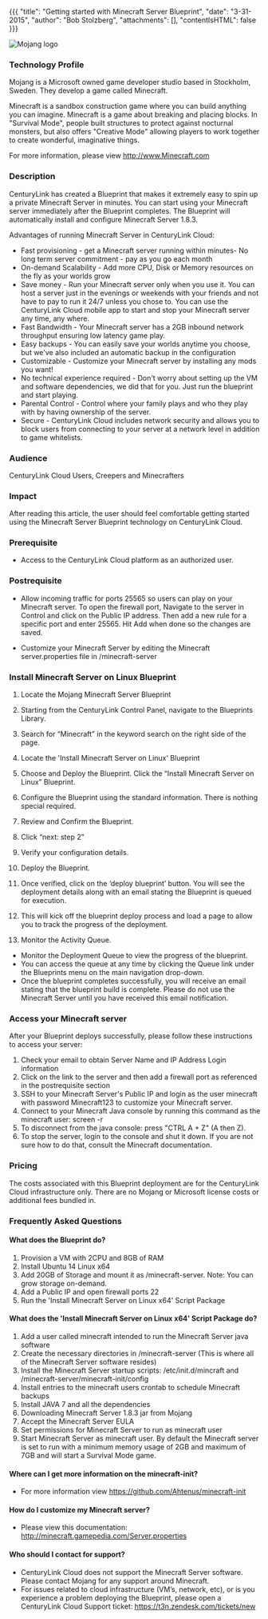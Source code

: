 {{{
  "title": "Getting started with Minecraft Server Blueprint",
  "date": "3-31-2015",
  "author": "Bob Stolzberg",
  "attachments": [],
  "contentIsHTML": false
}}}

![Mojang logo](https://bugs.mojang.com/secure/attachment/50315/cnJMfJh.png)
### Technology Profile
Mojang is a Microsoft owned game developer studio based in Stockholm, Sweden. They develop a game called Minecraft.  

Minecraft is a sandbox construction game where you can build anything you can imagine. Minecraft is a game about breaking and placing blocks. In "Survival Mode", people built structures to protect against nocturnal monsters, but also offers "Creative Mode" allowing players to work together to create wonderful, imaginative things.

For more information, please view http://www.Minecraft.com

### Description
CenturyLink has created a Blueprint that makes it extremely easy to spin up a private Minecraft Server in minutes.  You can start using your Minecraft server immediately after the Blueprint completes.  The Blueprint will automatically install and configure Minecraft Server 1.8.3.  

Advantages of running Minecraft Server in CenturyLink Cloud:
* Fast provisioning - get a Minecraft server running within minutes- No long term server commitment - pay as you go each month
* On-demand Scalability - Add more CPU, Disk or Memory resources on the fly as your worlds grow
* Save money - Run your Minecraft server only when you use it.  You can host a server just in the evenings or weekends with your friends and not have to pay to run it 24/7 unless you chose to.  You can use the CenturyLink Cloud mobile app to start and stop your Minecraft server any time, any where.  
* Fast Bandwidth - Your Minecraft server has a 2GB inbound network throughput ensuring low latency game play.
* Easy backups - You can easily save your worlds anytime you choose, but we've also included an automatic backup in the configuration
* Customizable - Customize your Minecraft server by installing any mods you want!
* No technical experience required - Don't worry about setting up the VM and software dependencies, we did that for you.  Just run the blueprint and start playing.
* Parental Control - Control where your family plays and who they play with by having ownership of the server.
* Secure - CenturyLink Cloud includes network security and allows you to block users from connecting to your server at a network level in addition to game whitelists.

### Audience
CenturyLink Cloud Users, Creepers and Minecrafters

### Impact
After reading this article, the user should feel comfortable getting started using the Minecraft Server Blueprint technology on CenturyLink Cloud.

### Prerequisite
- Access to the CenturyLink Cloud platform as an authorized user.

### Postrequisite
- Allow incoming traffic for ports 25565 so users can play on your Minecraft server.  To open the firewall port, Navigate to the server in Control and click on the Public IP address.  Then add a new rule for a specific port and enter 25565.  Hit Add when done so the changes are saved.  

- Customize your Minecraft Server by editing the Minecraft server.properties file in /minecraft-server

### Install Minecraft Server on Linux Blueprint
1. Locate the Mojang Minecraft Server Blueprint
  1. Starting from the CenturyLink Control Panel, navigate to the Blueprints Library.
  2. Search for “Minecraft” in the keyword search on the right side of the page.
  3. Locate the 'Install Minecraft Server on Linux' Blueprint

2. Choose and Deploy the Blueprint. Click the “Install Minecraft Server on Linux” Blueprint.

3. Configure the Blueprint using the standard information.  There is nothing special required.

4. Review and Confirm the Blueprint.
  1. Click “next: step 2”
  2. Verify your configuration details.

5. Deploy the Blueprint.
  1. Once verified, click on the ‘deploy blueprint’ button. You will see the deployment details along with an email stating the Blueprint is queued for execution.
  2. This will kick off the blueprint deploy process and load a page to allow you to track the progress of the deployment.

6. Monitor the Activity Queue.
  * Monitor the Deployment Queue to view the progress of the blueprint.
  * You can access the queue at any time by clicking the Queue link under the Blueprints menu on the main navigation drop-down.
  * Once the blueprint completes successfully, you will receive an email stating that the blueprint build is complete. Please do not use the Minecraft Server until you have received this email notification.

### Access your Minecraft server
After your Blueprint deploys successfully, please follow these instructions to access your server:
  1. Check your email to obtain Server Name and IP Address Login information
  2. Click on the link to the server and then add a firewall port as referenced in the postrequisite section
  3. SSH to your Minecraft Server's Public IP and login as the user minecraft with password Minecraft123 to customize your Minecraft server.
  4. Connect to your Minecraft Java console by running this command as the minecraft user: screen -r
  5. To disconnect from the java console: press "CTRL A + Z" (A then Z).
  6. To stop the server, login to the console and shut it down.  If you are not sure how to do that, consult the Minecraft documentation.

### Pricing
The costs associated with this Blueprint deployment are for the CenturyLink Cloud infrastructure only.  There are no Mojang or Microsoft license costs or additional fees bundled in.

### Frequently Asked Questions

#### What does the Blueprint do?
1. Provision a VM with 2CPU and 8GB of RAM
2. Install Ubuntu 14 Linux x64
3. Add 20GB of Storage and mount it as /minecraft-server.  Note: You can grow storage on-demand.
4. Add a Public IP and open firewall ports 22
5. Run the 'Install Minecraft Server on Linux x64' Script Package

#### What does the 'Install Minecraft Server on Linux x64' Script Package do?
1. Add a user called minecraft intended to run the Minecraft Server java software
2. Create the necessary directories in /minecraft-server  (This is where all of the Minecraft Server software resides)
3. Install the Minecraft Server startup scripts: /etc/init.d/mincraft and /minecraft-server/minecraft-init/config
4. Install entries to the minecraft users crontab to schedule Minecraft backups 
5. Install JAVA 7 and all the dependencies
6. Downloading Minecraft Server 1.8.3 jar from Mojang
7. Accept the Minecraft Server EULA
8. Set permissions for Minecraft Server to run as minecraft user
9. Start Minecraft Server as minecraft user.  By default the Minecraft server is set to run with a minimum memory usage of 2GB and maximum of 7GB and will start a Survival Mode game.

#### Where can I get more information on the minecraft-init?
* For more information view https://github.com/Ahtenus/minecraft-init

#### How do I customize my Minecraft server?
* Please view this documentation: http://minecraft.gamepedia.com/Server.properties

#### Who should I contact for support?
* CenturyLink Cloud does not support the Minecraft Server software.  Please contact Mojang for any support around Minecraft.
* For issues related to cloud infrastructure (VM’s, network, etc), or is you experience a problem deploying the Blueprint, please open a CenturyLink Cloud Support ticket: https://t3n.zendesk.com/tickets/new
